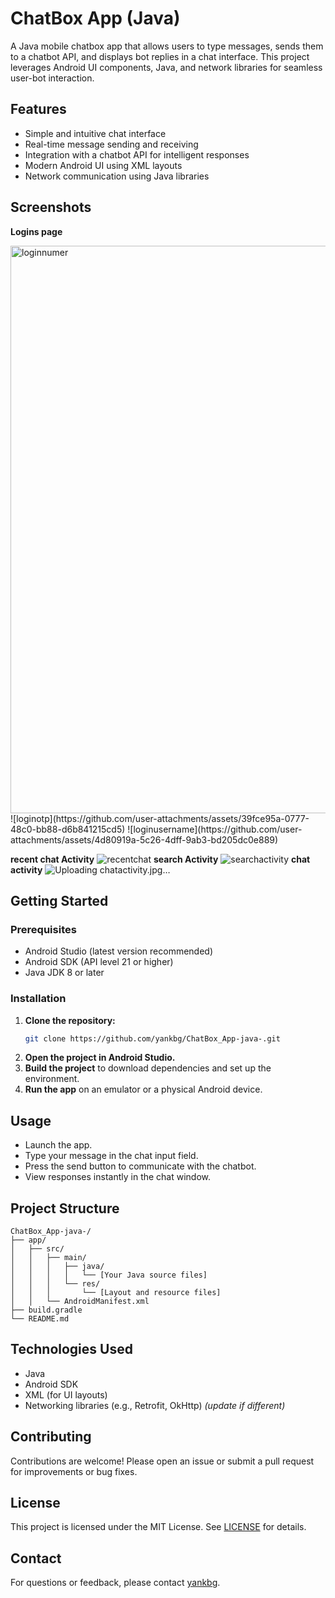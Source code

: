 # ChatBox App (Java)

A Java mobile chatbox app that allows users to type messages, sends them to a chatbot API, and displays bot replies in a chat interface. This project leverages Android UI components, Java, and network libraries for seamless user-bot interaction.

## Features

- Simple and intuitive chat interface
- Real-time message sending and receiving
- Integration with a chatbot API for intelligent responses
- Modern Android UI using XML layouts
- Network communication using Java libraries

## Screenshots
**Logins page**
<!-- Add screenshots here if available -->
<img width="545" height="908" alt="loginnumer" src="https://github.com/user-attachments/assets/5c10c23c-0620-430e-be11-e3816fd74025" />
![loginotp](https://github.com/user-attachments/assets/39fce95a-0777-48c0-bb88-d6b841215cd5)
![loginusername](https://github.com/user-attachments/assets/4d80919a-5c26-4dff-9ab3-bd205dc0e889)

**recent chat Activity**
![recentchat](https://github.com/user-attachments/assets/bc98ac98-d956-4991-b19a-d3ba8d335b88)
**search Activity**
![searchactivity](https://github.com/user-attachments/assets/ce381c48-3573-4eb0-b745-6709a45be9d4)
**chat activity**
![Uploading chatactivity.jpg…]()

## Getting Started

### Prerequisites

- Android Studio (latest version recommended)
- Android SDK (API level 21 or higher)
- Java JDK 8 or later

### Installation

1. **Clone the repository:**
   ```bash
   git clone https://github.com/yankbg/ChatBox_App-java-.git
   ```
2. **Open the project in Android Studio.**
3. **Build the project** to download dependencies and set up the environment.
4. **Run the app** on an emulator or a physical Android device.

## Usage

- Launch the app.
- Type your message in the chat input field.
- Press the send button to communicate with the chatbot.
- View responses instantly in the chat window.

## Project Structure

```
ChatBox_App-java-/
├── app/
│   ├── src/
│   │   ├── main/
│   │   │   ├── java/
│   │   │   │   └── [Your Java source files]
│   │   │   └── res/
│   │   │       └── [Layout and resource files]
│   │   └── AndroidManifest.xml
├── build.gradle
└── README.md
```

## Technologies Used

- Java
- Android SDK
- XML (for UI layouts)
- Networking libraries (e.g., Retrofit, OkHttp) *(update if different)*

## Contributing

Contributions are welcome! Please open an issue or submit a pull request for improvements or bug fixes.

## License

This project is licensed under the MIT License. See [LICENSE](LICENSE) for details.

## Contact

For questions or feedback, please contact [yankbg](https://github.com/yankbg).




